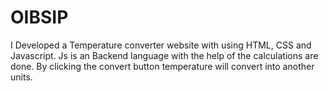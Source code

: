 # OIBSIP
I Developed a Temperature converter website with using HTML, CSS and Javascript. Js is an Backend language with the help of the calculations
are done. By clicking the convert button temperature will convert into another units.
